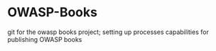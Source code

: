 # OWASP-Books
git for the owasp books project; setting up processes capabilities for publishing OWASP books
